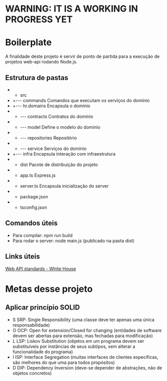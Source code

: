 # WARNING: IT IS A WORKING IN PROGRESS YET
# Boilerplate
A finalidade deste projeto é servir de ponto de partida para a execução de projetos web-api rodando Node.js.

## Estrutura de pastas

* + src
* +--- commands         Comandos que executam os serviços do domínio
* +--- hr.domains       Encapsula o domínio
* +    --- contracts    Contratos do domínio
* +    --- model        Define o modelo do domínio
* +    --- repositories Repositório
* +    --- service      Serviços do domínio
* +--- infra            Encapsula interação com infraestrutura
* + dist                Pacote de distribuição do projeto
* + app.ts              Express.js
* + server.ts           Encapsula inicialização do server
* + package.json
* + tsconfig.json

## Comandos úteis
* Para compilar: npm run build
* Para rodar o server: node main.js (publicado na pasta dist)

## Links úteis
[Web API standards - White House](https://github.com/WhiteHouse/api-standards)


# Metas desse projeto

## Aplicar princípio SOLID
* S SRP: Single Responsibility (uma classe deve ter apenas uma única responsabilidade)
* O	OCP: Open for extension/Closed for changing (entidades de software devem ser abertas para extensão, mas fechadas para modificação)
* L	LSP: Liskov Substitution (objetos em um programa devem ser substituíveis por instâncias de seus subtipos, sem alterar a funcionalidade do programa)
* I	ISP: Interface Segregation (muitas interfaces de clientes específicas, são melhores do que uma para todos propósitos)
* D DIP: Dependency Inversion (deve-se depender de abstrações, não de objetos concretos)